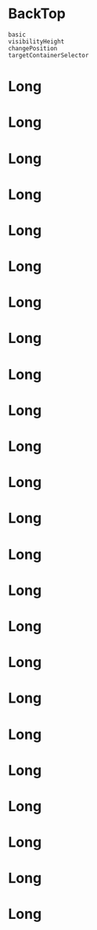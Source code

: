 # BackTop
<!--single-column-->
```demo
basic
visibilityHeight
changePosition
targetContainerSelector
```
# Long
# Long
# Long
# Long
# Long
# Long
# Long
# Long
# Long
# Long
# Long
# Long
# Long
# Long
# Long
# Long
# Long
# Long
# Long
# Long
# Long
# Long
# Long
# Long

